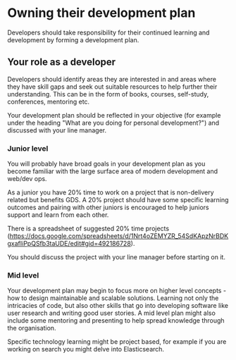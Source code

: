 # Owning their development plan

Developers should take responsibility for their continued learning and
development by forming a development plan.

## Your role as a developer

Developers should identify areas they are interested in and areas where they
have skill gaps and seek out suitable resources to help further their
understanding. This can be in the form of books, courses, self-study,
conferences, mentoring etc.

Your development plan should be reflected in your objective (for example under
the heading "What are you doing for personal development?") and discussed with
your line manager.

### Junior level

You will probably have broad goals in your development plan as you become familiar
with the large surface area of modern development and web/dev ops.

As a junior you have 20% time to work on a project that is non-delivery related
but benefits GDS. A 20% project should have some specific learning outcomes and
pairing with other juniors is encouraged to help juniors support and learn from
each other.

There is a spreadsheet of suggested 20% time projects
(https://docs.google.com/spreadsheets/d/1Nrt4oZEMYZR_54SdKApzNrBDKgxafIiPpQSfb3taUDE/edit#gid=492186728).

You should discuss the project with your line manager before starting on it.

### Mid level

Your development plan may begin to focus more on higher level concepts - how to
design maintainable and scalable solutions. Learning not only the intricacies of
code, but also other skills that go into developing software like user research
and writing good user stories. A mid level plan might also include some
mentoring and presenting to help spread knowledge through the organisation.

Specific technology learning might be project based, for example if you are
working on search you might delve into Elasticsearch.
